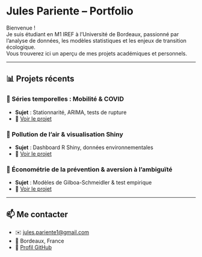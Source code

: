 
# Jules Pariente – Portfolio

Bienvenue !  
Je suis étudiant en M1 IREF à l’Université de Bordeaux, passionné par l’analyse de données, les modèles statistiques et les enjeux de transition écologique.  
Vous trouverez ici un aperçu de mes projets académiques et personnels.

---

## 📊 Projets récents

### 🔬 Séries temporelles : Mobilité & COVID
- **Sujet** : Stationnarité, ARIMA, tests de rupture
- 📁 [Voir le projet](https://github.com/julespariente/seriestemp-covid)

### 🌿 Pollution de l’air & visualisation Shiny
- **Sujet** : Dashboard R Shiny, données environnementales
- 📁 [Voir le projet](https://github.com/julespariente/shiny-air)

### 📘 Économétrie de la prévention & aversion à l’ambiguïté
- **Sujet** : Modèles de Gilboa-Schmeidler & test empirique
- 📁 [Voir le projet](https://github.com/julespariente/ambiguite-modele)

---

## 📫 Me contacter

- ✉️ jules.pariente1@gmail.com  
- 📍 Bordeaux, France  
- 🔗 [Profil GitHub](https://github.com/julespariente)
